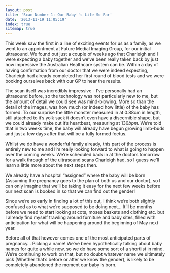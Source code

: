 ```yaml
---
layout: post
title: 'Scan Number 1: Our Baby''s Life So Far'
date: '2013-11-19 11:05:19'
index: true
sitemap: true
---
```


<p>This week saw the first in a line of exciting events for us as a family, as we went to an appointment at Future Medial Imaging Group, for our initial ultrasound. We found out just a couple of weeks ago that Charleigh and I were expecting a baby together and we&rsquo;ve been really taken back by just how impressive the Australian Healthcare system can be. Within a day of having confirmation from our doctor that we were indeed expecting, Charleigh had already completed her first round of blood tests and we were booking ourselves back with our GP to hear the results.</p>
<p>The scan itself was incredibly impressive - I&rsquo;ve personally had an ultrasound before, so the technology was not particularly new to me, but the amount of detail we could see was mind-blowing. More so than the detail of the images, was how much (or indeed how little) of the baby has formed. To our surprise the little monster measured in at 0.88cm in length, still attached to it&rsquo;s yolk sack it doesn&rsquo;t even have a discernible shape, but we could already make out it&rsquo;s heartbeat, measuring at 130<em>bpm. </em>We&rsquo;re told that in two weeks time, the baby will already have begun growing limb-buds and just a few days after that will be a fully formed foetus.</p>
<p>Whilst we do have a wonderful family already, this part of the process is entirely new to me and I&rsquo;m really looking forward to what is going to happen over the coming weeks. We&rsquo;re scheduled back in at the doctors tomorrow for a walk through of the ultrasound scans Charleigh had, so I guess we&rsquo;ll learn a little more about the next steps then.</p>
<p>We already have a hospital &ldquo;assigned&rdquo; where the baby will be born (Assuming the pregnancy goes to the plan of both us and our doctor), so I can only imagine that we&rsquo;ll be taking it easy for the next few weeks before our next scan is booked in so that we can find out the gender!</p>
<p>Since we&rsquo;re so early in finding a lot of this out, I think we&rsquo;re both slightly confused as to what we&rsquo;re supposed to be doing next&hellip; It&rsquo;ll be months before we need to start looking at cots, moses baskets and clothing etc. but I already find myself trawling around furniture and baby sites, filled with anticipation for what will be happening around the beginning of May next year.</p>
<p>Before all of that however comes one of the most anticipated parts of pregnancy&hellip; Picking a name! We&rsquo;ve been hypothetically talking about baby names for quite a while now, so we do have some sort of a shortlist in mind. We&rsquo;re continuing to work on that, but no doubt whatever name we ultimately pick (Whether that&rsquo;s before or after we know the gender), is likely to be completely abandoned the moment our baby is born.</p>
